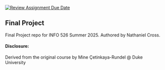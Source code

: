 [![Review Assignment Due Date](https://classroom.github.com/assets/deadline-readme-button-22041afd0340ce965d47ae6ef1cefeee28c7c493a6346c4f15d667ab976d596c.svg)](https://classroom.github.com/a/5Mx2IIjf)

## Final Project

Final Project repo for INFO 526 Summer 2025. Authored by Nathaniel Cross.

#### Disclosure:

Derived from the original course by Mine Çetinkaya-Rundel \@ Duke University
